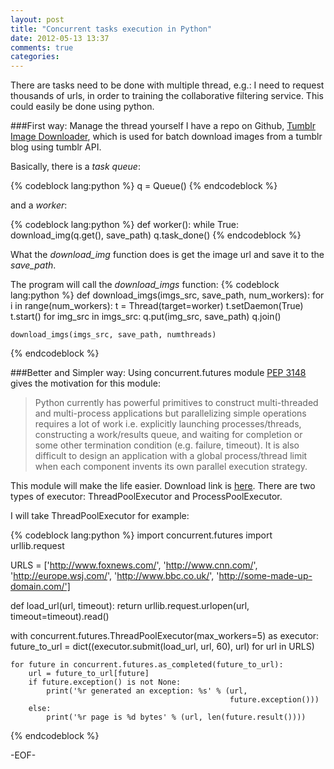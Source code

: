 ```yaml
---
layout: post
title: "Concurrent tasks execution in Python"
date: 2012-05-13 13:37
comments: true
categories: 
---
```

There are tasks need to be done with multiple thread, e.g.: I need to request thousands of urls, in order to training the collaborative filtering service. This could easily be done using python.

###First way: Manage the thread yourself
I have a repo on Github, [Tumblr Image Downloader](https://github.com/GoSteven/tumblrimgdownloader/blob/master/imgdl.py), which is used for batch download images from a tumblr blog using tumblr API.

Basically, there is a *task queue*:

{% codeblock lang:python %}
    q = Queue()
{% endcodeblock %}
 
and a *worker*:

{% codeblock lang:python %}
    def worker():
        while True:
            download_img(q.get(), save_path)
            q.task_done()
{% endcodeblock %}

What the *download_img* function does is get the image url and save it to the *save_path*. 
            
The program will call the *download_imgs* function:
{% codeblock lang:python %}
    def download_imgs(imgs_src, save_path, num_workers):
        for i in range(num_workers):
            t = Thread(target=worker)
            t.setDaemon(True)
            t.start()
        for img_src in imgs_src:
            q.put(img_src, save_path)
        q.join()
        
    download_imgs(imgs_src, save_path, numthreads)
{% endcodeblock %}
    
###Better and Simpler way: Using concurrent.futures module
[PEP 3148](http://www.python.org/dev/peps/pep-3148/) gives the motivation for this module:
>Python currently has powerful primitives to construct multi-threaded and multi-process applications but parallelizing simple operations requires a lot of work i.e. explicitly launching processes/threads, constructing a work/results queue, and waiting for completion or some other termination condition (e.g. failure, timeout). It is also difficult to design an application with a global process/thread limit when each component invents its own parallel execution strategy.

This module will make the life easier. Download link is [here](http://pypi.python.org/pypi/futures). There are two types of executor: ThreadPoolExecutor and ProcessPoolExecutor.

I will take ThreadPoolExecutor for example:

{% codeblock lang:python %}
import concurrent.futures
import urllib.request

URLS = ['http://www.foxnews.com/',
        'http://www.cnn.com/',
        'http://europe.wsj.com/',
        'http://www.bbc.co.uk/',
        'http://some-made-up-domain.com/']

def load_url(url, timeout):
    return urllib.request.urlopen(url, timeout=timeout).read()

with concurrent.futures.ThreadPoolExecutor(max_workers=5) as executor:
    future_to_url = dict((executor.submit(load_url, url, 60), url)
                         for url in URLS)

    for future in concurrent.futures.as_completed(future_to_url):
        url = future_to_url[future]
        if future.exception() is not None:
            print('%r generated an exception: %s' % (url,
                                                     future.exception()))
        else:
            print('%r page is %d bytes' % (url, len(future.result())))
{% endcodeblock %}
        
-EOF-
